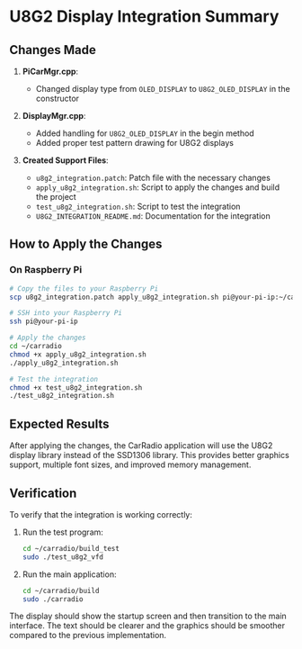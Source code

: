 # U8G2 Display Integration Summary

## Changes Made

1. **PiCarMgr.cpp**:
   - Changed display type from `OLED_DISPLAY` to `U8G2_OLED_DISPLAY` in the constructor

2. **DisplayMgr.cpp**:
   - Added handling for `U8G2_OLED_DISPLAY` in the begin method
   - Added proper test pattern drawing for U8G2 displays

3. **Created Support Files**:
   - `u8g2_integration.patch`: Patch file with the necessary changes
   - `apply_u8g2_integration.sh`: Script to apply the changes and build the project
   - `test_u8g2_integration.sh`: Script to test the integration
   - `U8G2_INTEGRATION_README.md`: Documentation for the integration

## How to Apply the Changes

### On Raspberry Pi

```bash
# Copy the files to your Raspberry Pi
scp u8g2_integration.patch apply_u8g2_integration.sh pi@your-pi-ip:~/carradio/

# SSH into your Raspberry Pi
ssh pi@your-pi-ip

# Apply the changes
cd ~/carradio
chmod +x apply_u8g2_integration.sh
./apply_u8g2_integration.sh

# Test the integration
chmod +x test_u8g2_integration.sh
./test_u8g2_integration.sh
```

## Expected Results

After applying the changes, the CarRadio application will use the U8G2 display library instead of the SSD1306 library. This provides better graphics support, multiple font sizes, and improved memory management.

## Verification

To verify that the integration is working correctly:

1. Run the test program:
   ```bash
   cd ~/carradio/build_test
   sudo ./test_u8g2_vfd
   ```

2. Run the main application:
   ```bash
   cd ~/carradio/build
   sudo ./carradio
   ```

The display should show the startup screen and then transition to the main interface. The text should be clearer and the graphics should be smoother compared to the previous implementation.
